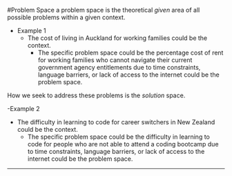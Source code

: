 #Problem Space
a problem space is the theoretical _given_ area of all possible problems within a given context.

- Example 1
  - The cost of living in Auckland for working families could be the context.
    - The specific problem space could be  the percentage cost of rent for working families who cannot navigate their current government agency entitlements 
  due to time constraints, language barriers, or lack of access to the internet could be the problem space.

How we seek to address these problems is the _solution_ space. 

-Example 2
  - The difficulty in learning to code for career switchers in New Zealand could be the context. 
    - The specific problem space could be the difficulty in learning to code for people who are not able to attend a coding bootcamp due to time constraints, language barriers, or lack of access to the internet could be the problem space.
  - - - 






